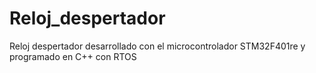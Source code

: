 # Reloj_despertador
Reloj despertador desarrollado con el microcontrolador STM32F401re y programado en C++ con RTOS
